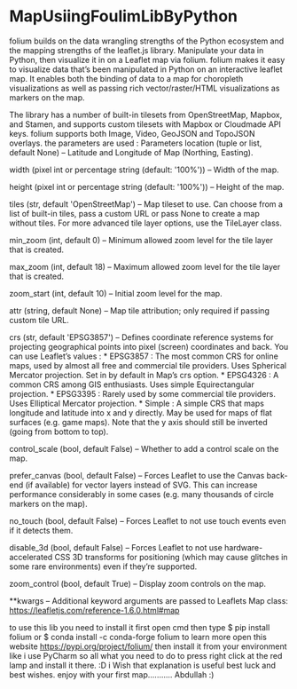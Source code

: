 # MapUsiingFoulimLibByPython
folium builds on the data wrangling strengths of the Python ecosystem and the mapping strengths of the leaflet.js library. Manipulate your data in Python, then visualize it in on a Leaflet map via folium.
folium makes it easy to visualize data that’s been manipulated in Python on an interactive leaflet map. It enables both the binding of data to a map for choropleth visualizations as well as passing rich vector/raster/HTML visualizations as markers on the map.

The library has a number of built-in tilesets from OpenStreetMap, Mapbox, and Stamen, and supports custom tilesets with Mapbox or Cloudmade API keys. folium supports both Image, Video, GeoJSON and TopoJSON overlays.
the parameters are used :
Parameters
location (tuple or list, default None) – Latitude and Longitude of Map (Northing, Easting).

width (pixel int or percentage string (default: '100%')) – Width of the map.

height (pixel int or percentage string (default: '100%')) – Height of the map.

tiles (str, default 'OpenStreetMap') – Map tileset to use. Can choose from a list of built-in tiles, pass a custom URL or pass None to create a map without tiles. For more advanced tile layer options, use the TileLayer class.

min_zoom (int, default 0) – Minimum allowed zoom level for the tile layer that is created.

max_zoom (int, default 18) – Maximum allowed zoom level for the tile layer that is created.

zoom_start (int, default 10) – Initial zoom level for the map.

attr (string, default None) – Map tile attribution; only required if passing custom tile URL.

crs (str, default 'EPSG3857') – Defines coordinate reference systems for projecting geographical points into pixel (screen) coordinates and back. You can use Leaflet’s values : * EPSG3857 : The most common CRS for online maps, used by almost all free and commercial tile providers. Uses Spherical Mercator projection. Set in by default in Map’s crs option. * EPSG4326 : A common CRS among GIS enthusiasts. Uses simple Equirectangular projection. * EPSG3395 : Rarely used by some commercial tile providers. Uses Elliptical Mercator projection. * Simple : A simple CRS that maps longitude and latitude into x and y directly. May be used for maps of flat surfaces (e.g. game maps). Note that the y axis should still be inverted (going from bottom to top).

control_scale (bool, default False) – Whether to add a control scale on the map.

prefer_canvas (bool, default False) – Forces Leaflet to use the Canvas back-end (if available) for vector layers instead of SVG. This can increase performance considerably in some cases (e.g. many thousands of circle markers on the map).

no_touch (bool, default False) – Forces Leaflet to not use touch events even if it detects them.

disable_3d (bool, default False) – Forces Leaflet to not use hardware-accelerated CSS 3D transforms for positioning (which may cause glitches in some rare environments) even if they’re supported.

zoom_control (bool, default True) – Display zoom controls on the map.

**kwargs – Additional keyword arguments are passed to Leaflets Map class: https://leafletjs.com/reference-1.6.0.html#map

to use this lib you need to install it 
first open cmd then type $ pip install folium
or $ conda install -c conda-forge folium
to learn more open this website https://pypi.org/project/folium/
then install it from your environment like i use PyCharm so all what you need to do to press right click at the red lamp and install it there. :D 
i Wish that explanation is useful best luck and best wishes. 
enjoy with your first map...........
Abdullah :) 
